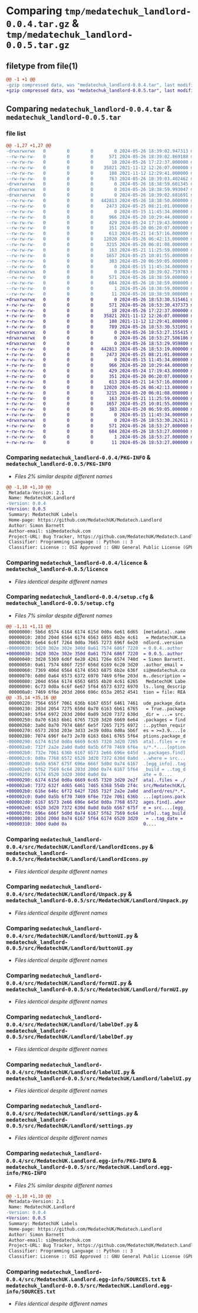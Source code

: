 # Comparing `tmp/medatechuk_landlord-0.0.4.tar.gz` & `tmp/medatechuk_landlord-0.0.5.tar.gz`

## filetype from file(1)

```diff
@@ -1 +1 @@
-gzip compressed data, was "medatechuk_landlord-0.0.4.tar", last modified: Sun May 26 18:39:03 2024, max compression
+gzip compressed data, was "medatechuk_landlord-0.0.5.tar", last modified: Sun May 26 18:53:30 2024, max compression
```

## Comparing `medatechuk_landlord-0.0.4.tar` & `medatechuk_landlord-0.0.5.tar`

### file list

```diff
@@ -1,27 +1,27 @@
-drwxrwxrwx   0        0        0        0 2024-05-26 18:39:02.947313 medatechuk_landlord-0.0.4/
--rw-rw-rw-   0        0        0      571 2024-05-26 18:39:02.869188 medatechuk_landlord-0.0.4/PKG-INFO
--rw-rw-rw-   0        0        0       18 2024-05-26 17:22:37.000000 medatechuk_landlord-0.0.4/README.md
--rw-rw-rw-   0        0        0    35821 2021-11-12 12:26:07.000000 medatechuk_landlord-0.0.4/licence
--rw-rw-rw-   0        0        0      108 2021-11-12 12:29:41.000000 medatechuk_landlord-0.0.4/pyproject.toml
--rw-rw-rw-   0        0        0      763 2024-05-26 18:39:03.402462 medatechuk_landlord-0.0.4/setup.cfg
-drwxrwxrwx   0        0        0        0 2024-05-26 18:38:59.601345 medatechuk_landlord-0.0.4/src/
-drwxrwxrwx   0        0        0        0 2024-05-26 18:38:59.993047 medatechuk_landlord-0.0.4/src/MedatechUK/
-drwxrwxrwx   0        0        0        0 2024-05-26 18:39:02.681691 medatechuk_landlord-0.0.4/src/MedatechUK/Landlord/
--rw-rw-rw-   0        0        0   442813 2024-05-26 18:38:50.000000 medatechuk_landlord-0.0.4/src/MedatechUK/Landlord/LandlordIcons.py
--rw-rw-rw-   0        0        0     2473 2024-05-25 08:21:01.000000 medatechuk_landlord-0.0.4/src/MedatechUK/Landlord/Unpack.py
--rw-rw-rw-   0        0        0        0 2024-05-15 11:45:34.000000 medatechuk_landlord-0.0.4/src/MedatechUK/Landlord/__init__.py
--rw-rw-rw-   0        0        0      966 2024-05-20 10:29:44.000000 medatechuk_landlord-0.0.4/src/MedatechUK/Landlord/buttonUI.py
--rw-rw-rw-   0        0        0      429 2024-05-24 17:19:43.000000 medatechuk_landlord-0.0.4/src/MedatechUK/Landlord/dialogUI.py
--rw-rw-rw-   0        0        0      351 2024-05-20 06:20:07.000000 medatechuk_landlord-0.0.4/src/MedatechUK/Landlord/dockUI.py
--rw-rw-rw-   0        0        0      613 2024-05-21 14:57:16.000000 medatechuk_landlord-0.0.4/src/MedatechUK/Landlord/formUI.py
--rw-rw-rw-   0        0        0    12020 2024-05-26 06:42:13.000000 medatechuk_landlord-0.0.4/src/MedatechUK/Landlord/labelDef.py
--rw-rw-rw-   0        0        0     3215 2024-05-20 06:01:08.000000 medatechuk_landlord-0.0.4/src/MedatechUK/Landlord/labelUI.py
--rw-rw-rw-   0        0        0      163 2024-05-21 11:25:59.000000 medatechuk_landlord-0.0.4/src/MedatechUK/Landlord/props.py
--rw-rw-rw-   0        0        0     1657 2024-05-25 10:01:55.000000 medatechuk_landlord-0.0.4/src/MedatechUK/Landlord/settings.py
--rw-rw-rw-   0        0        0      383 2024-05-20 06:59:05.000000 medatechuk_landlord-0.0.4/src/MedatechUK/Landlord/sliderUI.py
--rw-rw-rw-   0        0        0        0 2024-05-15 11:45:34.000000 medatechuk_landlord-0.0.4/src/MedatechUK/__init__.py
-drwxrwxrwx   0        0        0        0 2024-05-26 18:39:02.759783 medatechuk_landlord-0.0.4/src/MedatechUK.Landlord.egg-info/
--rw-rw-rw-   0        0        0      571 2024-05-26 18:38:59.000000 medatechuk_landlord-0.0.4/src/MedatechUK.Landlord.egg-info/PKG-INFO
--rw-rw-rw-   0        0        0      684 2024-05-26 18:38:59.000000 medatechuk_landlord-0.0.4/src/MedatechUK.Landlord.egg-info/SOURCES.txt
--rw-rw-rw-   0        0        0        1 2024-05-26 18:38:59.000000 medatechuk_landlord-0.0.4/src/MedatechUK.Landlord.egg-info/dependency_links.txt
--rw-rw-rw-   0        0        0       11 2024-05-26 18:38:59.000000 medatechuk_landlord-0.0.4/src/MedatechUK.Landlord.egg-info/top_level.txt
+drwxrwxrwx   0        0        0        0 2024-05-26 18:53:30.515461 medatechuk_landlord-0.0.5/
+-rw-rw-rw-   0        0        0      571 2024-05-26 18:53:30.437373 medatechuk_landlord-0.0.5/PKG-INFO
+-rw-rw-rw-   0        0        0       18 2024-05-26 17:22:37.000000 medatechuk_landlord-0.0.5/README.md
+-rw-rw-rw-   0        0        0    35821 2021-11-12 12:26:07.000000 medatechuk_landlord-0.0.5/licence
+-rw-rw-rw-   0        0        0      108 2021-11-12 12:29:41.000000 medatechuk_landlord-0.0.5/pyproject.toml
+-rw-rw-rw-   0        0        0      789 2024-05-26 18:53:30.531091 medatechuk_landlord-0.0.5/setup.cfg
+drwxrwxrwx   0        0        0        0 2024-05-26 18:53:27.155415 medatechuk_landlord-0.0.5/src/
+drwxrwxrwx   0        0        0        0 2024-05-26 18:53:27.506186 medatechuk_landlord-0.0.5/src/MedatechUK/
+drwxrwxrwx   0        0        0        0 2024-05-26 18:53:29.959800 medatechuk_landlord-0.0.5/src/MedatechUK/Landlord/
+-rw-rw-rw-   0        0        0   442813 2024-05-26 18:53:19.000000 medatechuk_landlord-0.0.5/src/MedatechUK/Landlord/LandlordIcons.py
+-rw-rw-rw-   0        0        0     2473 2024-05-25 08:21:01.000000 medatechuk_landlord-0.0.5/src/MedatechUK/Landlord/Unpack.py
+-rw-rw-rw-   0        0        0        0 2024-05-15 11:45:34.000000 medatechuk_landlord-0.0.5/src/MedatechUK/Landlord/__init__.py
+-rw-rw-rw-   0        0        0      966 2024-05-20 10:29:44.000000 medatechuk_landlord-0.0.5/src/MedatechUK/Landlord/buttonUI.py
+-rw-rw-rw-   0        0        0      429 2024-05-24 17:19:43.000000 medatechuk_landlord-0.0.5/src/MedatechUK/Landlord/dialogUI.py
+-rw-rw-rw-   0        0        0      351 2024-05-20 06:20:07.000000 medatechuk_landlord-0.0.5/src/MedatechUK/Landlord/dockUI.py
+-rw-rw-rw-   0        0        0      613 2024-05-21 14:57:16.000000 medatechuk_landlord-0.0.5/src/MedatechUK/Landlord/formUI.py
+-rw-rw-rw-   0        0        0    12020 2024-05-26 06:42:13.000000 medatechuk_landlord-0.0.5/src/MedatechUK/Landlord/labelDef.py
+-rw-rw-rw-   0        0        0     3215 2024-05-20 06:01:08.000000 medatechuk_landlord-0.0.5/src/MedatechUK/Landlord/labelUI.py
+-rw-rw-rw-   0        0        0      163 2024-05-21 11:25:59.000000 medatechuk_landlord-0.0.5/src/MedatechUK/Landlord/props.py
+-rw-rw-rw-   0        0        0     1657 2024-05-25 10:01:55.000000 medatechuk_landlord-0.0.5/src/MedatechUK/Landlord/settings.py
+-rw-rw-rw-   0        0        0      383 2024-05-20 06:59:05.000000 medatechuk_landlord-0.0.5/src/MedatechUK/Landlord/sliderUI.py
+-rw-rw-rw-   0        0        0        0 2024-05-15 11:45:34.000000 medatechuk_landlord-0.0.5/src/MedatechUK/__init__.py
+drwxrwxrwx   0        0        0        0 2024-05-26 18:53:30.262611 medatechuk_landlord-0.0.5/src/MedatechUK.Landlord.egg-info/
+-rw-rw-rw-   0        0        0      571 2024-05-26 18:53:27.000000 medatechuk_landlord-0.0.5/src/MedatechUK.Landlord.egg-info/PKG-INFO
+-rw-rw-rw-   0        0        0      684 2024-05-26 18:53:27.000000 medatechuk_landlord-0.0.5/src/MedatechUK.Landlord.egg-info/SOURCES.txt
+-rw-rw-rw-   0        0        0        1 2024-05-26 18:53:27.000000 medatechuk_landlord-0.0.5/src/MedatechUK.Landlord.egg-info/dependency_links.txt
+-rw-rw-rw-   0        0        0       11 2024-05-26 18:53:27.000000 medatechuk_landlord-0.0.5/src/MedatechUK.Landlord.egg-info/top_level.txt
```

### Comparing `medatechuk_landlord-0.0.4/PKG-INFO` & `medatechuk_landlord-0.0.5/PKG-INFO`

 * *Files 2% similar despite different names*

```diff
@@ -1,10 +1,10 @@
 Metadata-Version: 2.1
 Name: MedatechUK.Landlord
-Version: 0.0.4
+Version: 0.0.5
 Summary: MedatechUK Labels
 Home-page: https://github.com/MedatechUK/Medatech.Landlord
 Author: Simon Barnett
 Author-email: si@medatechuk.com
 Project-URL: Bug Tracker, https://github.com/MedatechUK/Medatech.Landlord/issues
 Classifier: Programming Language :: Python :: 3
 Classifier: License :: OSI Approved :: GNU General Public License (GPL)
```

### Comparing `medatechuk_landlord-0.0.4/licence` & `medatechuk_landlord-0.0.5/licence`

 * *Files identical despite different names*

### Comparing `medatechuk_landlord-0.0.4/setup.cfg` & `medatechuk_landlord-0.0.5/setup.cfg`

 * *Files 7% similar despite different names*

```diff
@@ -1,11 +1,11 @@
 00000000: 5b6d 6574 6164 6174 615d 0d0a 6e61 6d65  [metadata]..name
 00000010: 203d 204d 6564 6174 6563 6855 4b2e 4c61   = MedatechUK.La
 00000020: 6e64 6c6f 7264 0d0a 7665 7273 696f 6e20  ndlord..version 
-00000030: 3d20 302e 302e 340d 0a61 7574 686f 7220  = 0.0.4..author 
+00000030: 3d20 302e 302e 350d 0a61 7574 686f 7220  = 0.0.5..author 
 00000040: 3d20 5369 6d6f 6e20 4261 726e 6574 740d  = Simon Barnett.
 00000050: 0a61 7574 686f 725f 656d 6169 6c20 3d20  .author_email = 
 00000060: 7369 406d 6564 6174 6563 6875 6b2e 636f  si@medatechuk.co
 00000070: 6d0d 0a64 6573 6372 6970 7469 6f6e 203d  m..description =
 00000080: 204d 6564 6174 6563 6855 4b20 4c61 6265   MedatechUK Labe
 00000090: 6c73 0d0a 6c6f 6e67 5f64 6573 6372 6970  ls..long_descrip
 000000a0: 7469 6f6e 203d 2066 696c 653a 2052 4541  tion = file: REA
@@ -35,14 +35,16 @@
 00000220: 7564 655f 7061 636b 6167 655f 6461 7461  ude_package_data
 00000230: 203d 2054 7275 650d 0a70 6163 6b61 6765   = True..package
 00000240: 5f64 6972 203d 200d 0a09 3d20 7372 630d  _dir = ...= src.
 00000250: 0a70 6163 6b61 6765 7320 3d20 6669 6e64  .packages = find
 00000260: 3a0d 0a70 7974 686f 6e5f 7265 7175 6972  :..python_requir
 00000270: 6573 203d 203e 3d33 2e39 0d0a 0d0a 5b6f  es = >=3.9....[o
 00000280: 7074 696f 6e73 2e70 6163 6b61 6765 5f64  ptions.package_d
-00000290: 6174 615d 0d0a 6669 6c65 7320 3d20 7265  ata]..files = re
-000002a0: 732f 2a2e 2a0d 0a0d 0a5b 6f70 7469 6f6e  s/*.*....[option
-000002b0: 732e 7061 636b 6167 6573 2e66 696e 645d  s.packages.find]
-000002c0: 0d0a 7768 6572 6520 3d20 7372 630d 0a0d  ..where = src...
-000002d0: 0a5b 6567 675f 696e 666f 5d0d 0a74 6167  .[egg_info]..tag
-000002e0: 5f62 7569 6c64 203d 200d 0a74 6167 5f64  _build = ..tag_d
-000002f0: 6174 6520 3d20 300d 0a0d 0a              ate = 0....
+00000290: 6174 615d 0d0a 6669 6c65 7320 3d20 2e2f  ata]..files = ./
+000002a0: 7372 632f 4d65 6461 7465 6368 554b 2f4c  src/MedatechUK/L
+000002b0: 616e 646c 6f72 642f 7265 732f 2a2e 2a0d  andlord/res/*.*.
+000002c0: 0a0d 0a5b 6f70 7469 6f6e 732e 7061 636b  ...[options.pack
+000002d0: 6167 6573 2e66 696e 645d 0d0a 7768 6572  ages.find]..wher
+000002e0: 6520 3d20 7372 630d 0a0d 0a5b 6567 675f  e = src....[egg_
+000002f0: 696e 666f 5d0d 0a74 6167 5f62 7569 6c64  info]..tag_build
+00000300: 203d 200d 0a74 6167 5f64 6174 6520 3d20   = ..tag_date = 
+00000310: 300d 0a0d 0a                             0....
```

### Comparing `medatechuk_landlord-0.0.4/src/MedatechUK/Landlord/LandlordIcons.py` & `medatechuk_landlord-0.0.5/src/MedatechUK/Landlord/LandlordIcons.py`

 * *Files identical despite different names*

### Comparing `medatechuk_landlord-0.0.4/src/MedatechUK/Landlord/Unpack.py` & `medatechuk_landlord-0.0.5/src/MedatechUK/Landlord/Unpack.py`

 * *Files identical despite different names*

### Comparing `medatechuk_landlord-0.0.4/src/MedatechUK/Landlord/buttonUI.py` & `medatechuk_landlord-0.0.5/src/MedatechUK/Landlord/buttonUI.py`

 * *Files identical despite different names*

### Comparing `medatechuk_landlord-0.0.4/src/MedatechUK/Landlord/formUI.py` & `medatechuk_landlord-0.0.5/src/MedatechUK/Landlord/formUI.py`

 * *Files identical despite different names*

### Comparing `medatechuk_landlord-0.0.4/src/MedatechUK/Landlord/labelDef.py` & `medatechuk_landlord-0.0.5/src/MedatechUK/Landlord/labelDef.py`

 * *Files identical despite different names*

### Comparing `medatechuk_landlord-0.0.4/src/MedatechUK/Landlord/labelUI.py` & `medatechuk_landlord-0.0.5/src/MedatechUK/Landlord/labelUI.py`

 * *Files identical despite different names*

### Comparing `medatechuk_landlord-0.0.4/src/MedatechUK/Landlord/settings.py` & `medatechuk_landlord-0.0.5/src/MedatechUK/Landlord/settings.py`

 * *Files identical despite different names*

### Comparing `medatechuk_landlord-0.0.4/src/MedatechUK.Landlord.egg-info/PKG-INFO` & `medatechuk_landlord-0.0.5/src/MedatechUK.Landlord.egg-info/PKG-INFO`

 * *Files 2% similar despite different names*

```diff
@@ -1,10 +1,10 @@
 Metadata-Version: 2.1
 Name: MedatechUK.Landlord
-Version: 0.0.4
+Version: 0.0.5
 Summary: MedatechUK Labels
 Home-page: https://github.com/MedatechUK/Medatech.Landlord
 Author: Simon Barnett
 Author-email: si@medatechuk.com
 Project-URL: Bug Tracker, https://github.com/MedatechUK/Medatech.Landlord/issues
 Classifier: Programming Language :: Python :: 3
 Classifier: License :: OSI Approved :: GNU General Public License (GPL)
```

### Comparing `medatechuk_landlord-0.0.4/src/MedatechUK.Landlord.egg-info/SOURCES.txt` & `medatechuk_landlord-0.0.5/src/MedatechUK.Landlord.egg-info/SOURCES.txt`

 * *Files identical despite different names*

